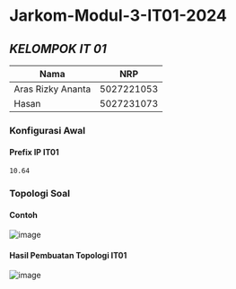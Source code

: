 # Jarkom-Modul-3-IT01-2024


## ***KELOMPOK IT 01***
| Nama      | NRP         |
  |-----------|-------------|
  | Aras Rizky Ananta| 5027221053   |
  | Hasan | 5027231073  |  

### Konfigurasi Awal
#### Prefix IP IT01
`10.64`

### Topologi Soal
#### Contoh
![image](https://github.com/user-attachments/assets/1e4e926e-82c5-40c7-ab21-b73cacbf306a)

#### Hasil Pembuatan Topologi IT01
![image](https://github.com/user-attachments/assets/7c451546-1dc4-4da8-b5c7-507be282ed5c)

